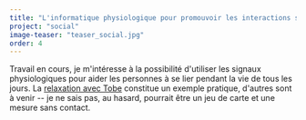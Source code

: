 ```yaml
---
title: "L'informatique physiologique pour promouvoir les interactions sociales"
project: "social"
image-teaser: "teaser_social.jpg"
order: 4
---
```


Travail en cours, je m'intéresse à la possibilité d'utiliser les signaux physiologiques pour aider les personnes à se lier pendant la vie de tous les jours. La [relaxation avec Tobe](/fr/projets/tobe/) constitue un exemple pratique, d'autres sont à venir -- je ne sais pas, au hasard, pourrait être un jeu de carte et une mesure sans contact.
